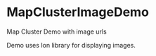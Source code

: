 # MapClusterImageDemo
Map Cluster Demo with image urls

Demo uses Ion library for displaying images.
